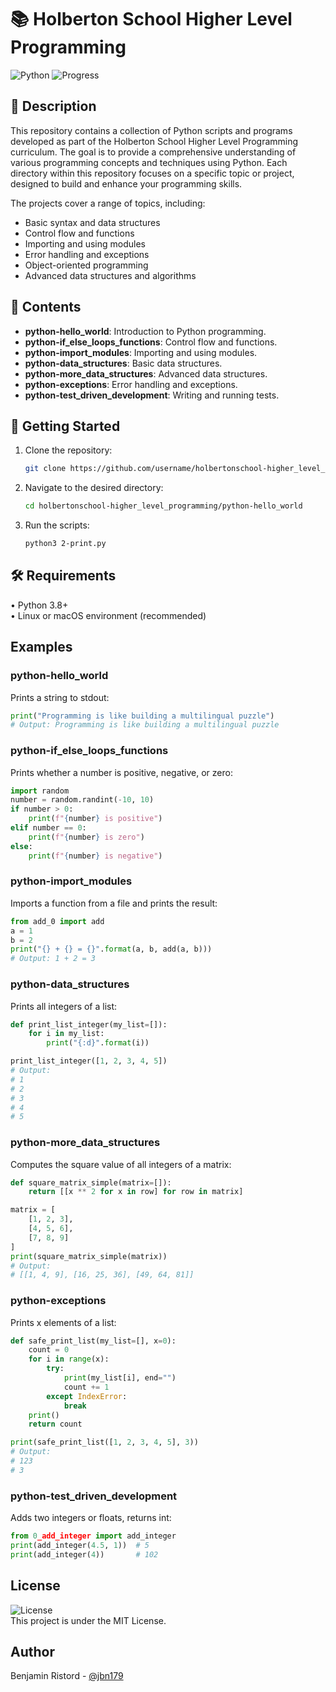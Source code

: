 # 📚 Holberton School Higher Level Programming

![Python](https://img.shields.io/badge/Python-3.8%2B-blue.svg)
![Progress](https://img.shields.io/badge/Progress-Intermediate-yellow.svg)

## 📖 Description
This repository contains a collection of Python scripts and programs developed as part of the Holberton School Higher Level Programming curriculum. The goal is to provide a comprehensive understanding of various programming concepts and techniques using Python. Each directory within this repository focuses on a specific topic or project, designed to build and enhance your programming skills.

The projects cover a range of topics, including:
- Basic syntax and data structures
- Control flow and functions
- Importing and using modules
- Error handling and exceptions
- Object-oriented programming
- Advanced data structures and algorithms

## 📂 Contents
- **python-hello_world**: Introduction to Python programming.
- **python-if_else_loops_functions**: Control flow and functions.
- **python-import_modules**: Importing and using modules.
- **python-data_structures**: Basic data structures.
- **python-more_data_structures**: Advanced data structures.
- **python-exceptions**: Error handling and exceptions.
- **python-test_driven_development**: Writing and running tests.

## 🚀 Getting Started
1. Clone the repository:
   ```bash
   git clone https://github.com/username/holbertonschool-higher_level_programming.git
   ```
2. Navigate to the desired directory:
   ```bash
   cd holbertonschool-higher_level_programming/python-hello_world
   ```
3. Run the scripts:
   ```bash
   python3 2-print.py
   ```

## 🛠️ Requirements
• Python 3.8+  
• Linux or macOS environment (recommended)

## Examples

### python-hello_world
Prints a string to stdout:
```python
print("Programming is like building a multilingual puzzle")
# Output: Programming is like building a multilingual puzzle
```

### python-if_else_loops_functions
Prints whether a number is positive, negative, or zero:
```python
import random
number = random.randint(-10, 10)
if number > 0:
    print(f"{number} is positive")
elif number == 0:
    print(f"{number} is zero")
else:
    print(f"{number} is negative")
```

### python-import_modules
Imports a function from a file and prints the result:
```python
from add_0 import add
a = 1
b = 2
print("{} + {} = {}".format(a, b, add(a, b)))
# Output: 1 + 2 = 3
```

### python-data_structures
Prints all integers of a list:
```python
def print_list_integer(my_list=[]):
    for i in my_list:
        print("{:d}".format(i))

print_list_integer([1, 2, 3, 4, 5])
# Output:
# 1
# 2
# 3
# 4
# 5
```

### python-more_data_structures
Computes the square value of all integers of a matrix:
```python
def square_matrix_simple(matrix=[]):
    return [[x ** 2 for x in row] for row in matrix]

matrix = [
    [1, 2, 3],
    [4, 5, 6],
    [7, 8, 9]
]
print(square_matrix_simple(matrix))
# Output:
# [[1, 4, 9], [16, 25, 36], [49, 64, 81]]
```

### python-exceptions
Prints x elements of a list:
```python
def safe_print_list(my_list=[], x=0):
    count = 0
    for i in range(x):
        try:
            print(my_list[i], end="")
            count += 1
        except IndexError:
            break
    print()
    return count

print(safe_print_list([1, 2, 3, 4, 5], 3))
# Output:
# 123
# 3
```

### python-test_driven_development
Adds two integers or floats, returns int:
```python
from 0_add_integer import add_integer
print(add_integer(4.5, 1))  # 5
print(add_integer(4))       # 102
```

## License
![License](https://img.shields.io/badge/License-MIT-green.svg)  
This project is under the MIT License.

## Author
Benjamin Ristord - [@jbn179](https://github.com/jbn179)